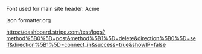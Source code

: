 Font used for main site header: Acme

json formatter.org

https://dashboard.stripe.com/test/logs?method%5B0%5D=post&method%5B1%5D=delete&direction%5B0%5D=self&direction%5B1%5D=connect_in&success=true&showIP=false
